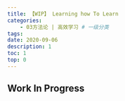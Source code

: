 ```yaml
---
title: 【WIP】 Learning how To Learn
categories:
    - 03方法论 | 高效学习 # 一级分类
tags:
date: 2020-09-06
description: 1
toc: 1
top: 0
---
```


## Work In Progress
